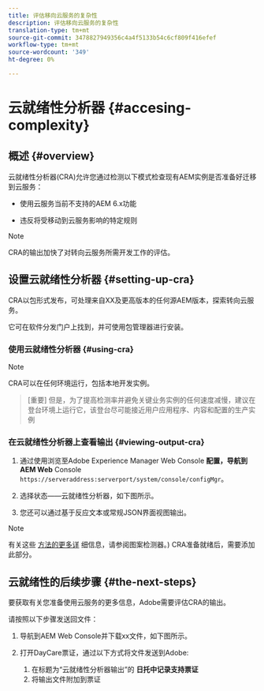 ```yaml
---
title: 评估移向云服务的复杂性
description: 评估移向云服务的复杂性
translation-type: tm+mt
source-git-commit: 3478827949356c4a4f5133b54c6cf809f416efef
workflow-type: tm+mt
source-wordcount: '349'
ht-degree: 0%

---
```



# 云就绪性分析器 {#accesing-complexity}

## 概述 {#overview}

云就绪性分析器(CRA)允许您通过检测以下模式检查现有AEM实例是否准备好迁移到云服务：

* 使用云服务当前不支持的AEM 6.x功能

* 违反将受移动到云服务影响的特定规则

>[!NOTE]
>CRA的输出加快了对转向云服务所需开发工作的评估。

## 设置云就绪性分析器 {#setting-up-cra}

CRA以包形式发布，可处理来自XX及更高版本的任何源AEM版本，探索转向云服务。

它可在软件分发门户上找到，并可使用包管理器进行安装。

### 使用云就绪性分析器 {#using-cra}

>[!NOTE]
> CRA可以在任何环境运行，包括本地开发实例。

>[重要]
>但是，为了提高检测率并避免关键业务实例的任何速度减慢，建议在登台环境上运行它，该登台尽可能接近用户应用程序、内容和配置的生产实例

### 在云就绪性分析器上查看输出 {#viewing-output-cra}


1. 通过使用浏览至Adobe Experience Manager Web Console **配置，导航到AEM Web** Console `https://serveraddress:serverport/system/console/configMgr`。

1. 选择状态——云就绪性分析器，如下图所示。

1. 您还可以通过基于反应文本或常规JSON界面视图输出。

>[!NOTE]
> 有关这些 [方法的更多详](https://docs.adobe.com/content/help/en/experience-manager-65/deploying/upgrading/pattern-detector.html) 细信息，请参阅图案检测器。) CRA准备就绪后，需要添加此部分。

## 云就绪性的后续步骤 {#the-next-steps}

要获取有关您准备使用云服务的更多信息，Adobe需要评估CRA的输出。

请按照以下步骤发送回文件：

1. 导航到AEM Web Console并下载xx文件，如下图所示。

1. 打开DayCare票证，通过以下方式将文件发送到Adobe:
   1. 在标题为“云就绪性分析器输出”的 **日托中记录支持票证**
   1. 将输出文件附加到票证

